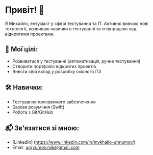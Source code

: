 # Привіт! 👋
Я Михайло, ентузіаст у сфері тестування та ІТ. Активно вивчаю нові технології, розвиваю навички в тестуванні та співпрацюю над відкритими проектами.
## 🎯 Мої цілі:
- Розвиватися у тестуванні (автоматизація, ручне тестування)
- Створити портфоліо відкритих проектів
- Внести свій вклад у розробку якісного ПЗ
## 🛠️ Навички:
- Тестування програмного забезпечення
- Базове розуміння (Swift)
- Робота з Git/GitHub
## 📬 Зв'язатися зі мною:
- [LinkedIn] (https://www.linkedin.com/in/mykhailo-uhriumov/)
- Email: ugryumov.mik@gmail.com

